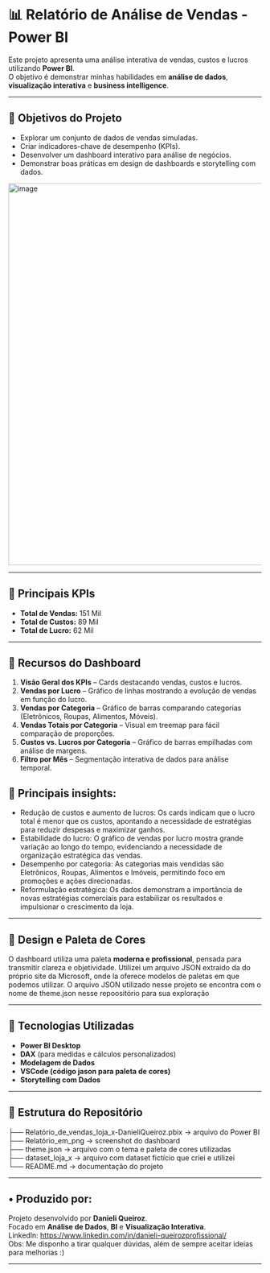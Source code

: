 # 📊 Relatório de Análise de Vendas - Power BI

Este projeto apresenta uma análise interativa de vendas, custos e lucros utilizando **Power BI**.  
O objetivo é demonstrar minhas habilidades em **análise de dados**, **visualização interativa** e **business intelligence**.

---

## 🔹 Objetivos do Projeto
- Explorar um conjunto de dados de vendas simuladas.
- Criar indicadores-chave de desempenho (KPIs).
- Desenvolver um dashboard interativo para análise de negócios.
- Demonstrar boas práticas em design de dashboards e storytelling com dados.

<img width="1319" height="759" alt="image" src="https://github.com/user-attachments/assets/35946999-7540-4175-b52c-5dc4c4223163" />



---

## 🔹 Principais KPIs
- **Total de Vendas:** 151 Mil  
- **Total de Custos:** 89 Mil  
- **Total de Lucro:** 62 Mil  

---

## 🔹 Recursos do Dashboard
1. **Visão Geral dos KPIs** – Cards destacando vendas, custos e lucros. 
2. **Vendas por Lucro** – Gráfico de linhas mostrando a evolução de vendas em função do lucro.  
3. **Vendas por Categoria** – Gráfico de barras comparando categorias (Eletrônicos, Roupas, Alimentos, Móveis).  
4. **Vendas Totais por Categoria** – Visual em treemap para fácil comparação de proporções.  
5. **Custos vs. Lucros por Categoria** – Gráfico de barras empilhadas com análise de margens.  
6. **Filtro por Mês** – Segmentação interativa de dados para análise temporal.

## 🔹 Principais insights:
- Redução de custos e aumento de lucros:
    Os cards indicam que o lucro total é menor que os custos, apontando a necessidade de estratégias para reduzir despesas e maximizar ganhos.
- Estabilidade do lucro:
    O gráfico de vendas por lucro mostra grande variação ao longo do tempo, evidenciando a necessidade de organização estratégica das vendas.
- Desempenho por categoria:
    As categorias mais vendidas são Eletrônicos, Roupas, Alimentos e Imóveis, permitindo foco em promoções e ações direcionadas.
- Reformulação estratégica:
    Os dados demonstram a importância de novas estratégias comerciais para estabilizar os resultados e impulsionar o crescimento da loja.
---

## 🔹 Design e Paleta de Cores
O dashboard utiliza uma paleta **moderna e profissional**, pensada para transmitir clareza e objetividade. Utilizei um arquivo JSON extraido da do próprio site da Microsoft, onde la oferece modelos de paletas em que podemos utilizar.
O arquivo JSON utilizado nesse projeto se encontra com o nome de theme.json nesse repoositório para sua exploração

---

## 🔹 Tecnologias Utilizadas
- **Power BI Desktop**
- **DAX** (para medidas e cálculos personalizados)
- **Modelagem de Dados**
- **VSCode (código jason para paleta de cores)**
- **Storytelling com Dados**


---

## 📂 Estrutura do Repositório
├── Relatório_de_vendas_loja_x-DanieliQueiroz.pbix -> arquivo do Power BI  
├── Relatório_em_png -> screenshot do dashboard   
├── theme.json -> arquivo com o tema e paleta de cores utilizadas  
├── dataset_loja_x -> arquivo com dataset fictício que criei e utilizei  
└── README.md -> documentação do projeto


---

## • Produzido por:
Projeto desenvolvido por **Danieli Queiroz**.  
Focado em **Análise de Dados**, **BI** e **Visualização Interativa**.  
Linkedln: https://www.linkedin.com/in/danieli-queirozprofissional/  
Obs: Me disponho a tirar qualquer dúvidas, além de sempre aceitar ideias para melhorias :)

---



